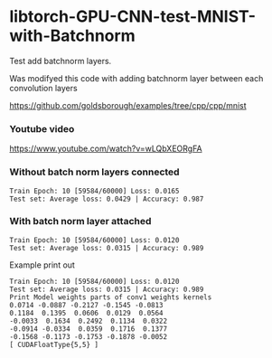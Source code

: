 # libtorch-GPU-CNN-test-MNIST-with-Batchnorm
Test add batchnorm layers.

Was modifyed this code with adding batchnorm layer between each convolution layers

https://github.com/goldsborough/examples/tree/cpp/cpp/mnist

### Youtube video
https://www.youtube.com/watch?v=wLQbXEORgFA

### Without batch norm layers connected

    Train Epoch: 10 [59584/60000] Loss: 0.0165
    Test set: Average loss: 0.0429 | Accuracy: 0.987

### With batch norm layer attached

    Train Epoch: 10 [59584/60000] Loss: 0.0120
    Test set: Average loss: 0.0315 | Accuracy: 0.989



Example print out

    Train Epoch: 10 [59584/60000] Loss: 0.0120
    Test set: Average loss: 0.0315 | Accuracy: 0.989
    Print Model weights parts of conv1 weights kernels
    0.0714 -0.0887 -0.2127 -0.1545 -0.0813
    0.1184  0.1395  0.0606  0.0129  0.0564
    -0.0033  0.1634  0.2492  0.1134  0.0322
    -0.0914 -0.0334  0.0359  0.1716  0.1377
    -0.1568 -0.1173 -0.1753 -0.1878 -0.0052
    [ CUDAFloatType{5,5} ]
